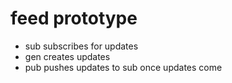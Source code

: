 # feed prototype

- sub subscribes for updates
- gen creates updates
- pub pushes updates to sub once updates come
